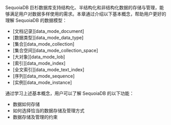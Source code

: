[^_^]:
    数据模型
    作者：谭钊波
    时间：20190228
    评审意见
    王涛： 
    许建辉：
    市场部：20190401


SequoiaDB 巨杉数据库支持结构化、半结构化和非结构化数据的存储与管理，能够满足用户对数据多样使用的需求。本章通过介绍以下基本概念，帮助用户更好的理解 SequoiaDB 的数据模型：

- [文档记录][data_mode_document]
- [数据类型][data_mode_data_type]
- [集合][data_mode_collection]
- [集合空间][data_mode_collection_space]
- [大对象][data_mode_lob]
- [索引][data_mode_index]
- [全文索引][data_mode_text_index]
- [序列][data_mode_sequence]
- [实例][data_mode_instance]

通过学习上述基本概念，用户可以了解 SequoiaDB 的以下功能：

* 数据如何存储
* 如何选择恰当的数据存储及管理方式
* 数据存储及管理的约束

[^_^]:
    本文使用到的所有内部链接及引用。
[data_mode_document]:manual/Distributed_Engine/Architecture/Data_Model/document.md
[data_mode_data_type]:manual/Distributed_Engine/Architecture/Data_Model/data_type.md
[data_mode_collection]:manual/Distributed_Engine/Architecture/Data_Model/collection.md
[data_mode_collection_space]:manual/Distributed_Engine/Architecture/Data_Model/collection_space.md
[data_mode_lob]:manual/Distributed_Engine/Architecture/Data_Model/lob.md
[data_mode_index]:manual/Distributed_Engine/Architecture/Data_Model/index.md
[data_mode_text_index]:manual/Distributed_Engine/Architecture/Data_Model/text_index.md
[data_mode_sequence]:manual/Distributed_Engine/Architecture/Data_Model/sequence.md
[data_mode_instance]:manual/Distributed_Engine/Architecture/Data_Model/instance.md